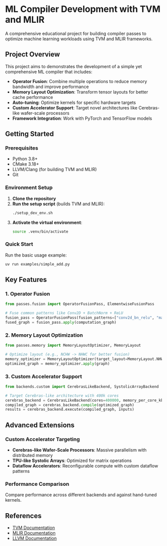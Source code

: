 # ML Compiler Development with TVM and MLIR

A comprehensive educational project for building compiler passes to optimize machine learning workloads using TVM and MLIR frameworks.

## Project Overview

This project aims to demonstrates the development of a simple yet comprehensive ML compiler that includes:

- **Operator Fusion**: Combine multiple operations to reduce memory bandwidth and improve performance
- **Memory Layout Optimization**: Transform tensor layouts for better cache performance
- **Auto-tuning**: Optimize kernels for specific hardware targets
- **Custom Accelerator Support**: Target novel architectures like Cerebras-like wafer-scale processors
- **Framework Integration**: Work with PyTorch and TensorFlow models

## Getting Started

### Prerequisites

- Python 3.8+
- CMake 3.18+
- LLVM/Clang (for building TVM and MLIR)
- Git

### Environment Setup

1. **Clone the repository**
2. **Run the setup script** (builds TVM and MLIR):
   ```bash
   ./setup_dev_env.sh
   ```
3. **Activate the virtual environment**:
   ```bash
   source .venv/bin/activate
   ```

### Quick Start

Run the basic usage example:

```bash
uv run examples/simple_add.py
```

## Key Features

### 1. Operator Fusion

```python
from passes.fusion import OperatorFusionPass, ElementwiseFusionPass

# Fuse common patterns like Conv2D + BatchNorm + ReLU
fusion_pass = OperatorFusionPass(fusion_patterns=["conv2d_bn_relu", "matmul_add"])
fused_graph = fusion_pass.apply(computation_graph)
```

### 2. Memory Layout Optimization

```python
from passes.memory import MemoryLayoutOptimizer, MemoryLayout

# Optimize layout (e.g., NCHW -> NHWC for better fusion)
memory_optimizer = MemoryLayoutOptimizer(target_layout=MemoryLayout.NHWC)
optimized_graph = memory_optimizer.apply(graph)
```

### 3. Custom Accelerator Support

```python
from backends.custom import CerebrasLikeBackend, SystolicArrayBackend

# Target Cerebras-like architecture with 400k cores
cerebras_backend = CerebrasLikeBackend(cores=400000, memory_per_core_kb=48)
compiled_graph = cerebras_backend.compile(optimized_graph)
results = cerebras_backend.execute(compiled_graph, inputs)
```

## Advanced Extensions

### Custom Accelerator Targeting

- **Cerebras-like Wafer-Scale Processors**: Massive parallelism with distributed memory
- **TPU-like Systolic Arrays**: Optimized for matrix operations
- **Dataflow Accelerators**: Reconfigurable compute with custom dataflow patterns

### Performance Comparison

Compare performance across different backends and against hand-tuned kernels.


## References

- [TVM Documentation](https://tvm.apache.org/docs/)
- [MLIR Documentation](https://mlir.llvm.org/)
- [LLVM Documentation](https://llvm.org/docs/) 